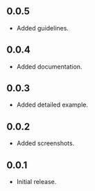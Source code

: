 ## 0.0.5

* Added guidelines.

## 0.0.4

* Added documentation.

## 0.0.3

* Added detailed example.

## 0.0.2

* Added screenshots.

## 0.0.1

* Initial release.
